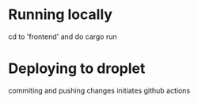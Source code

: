 # Running locally
cd to 'frontend' and do cargo run

# Deploying to droplet
commiting and pushing changes initiates github actions
